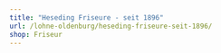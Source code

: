 ```yaml
---
title: "Heseding Friseure - seit 1896"
url: /lohne-oldenburg/heseding-friseure-seit-1896/
shop: Friseur
---
```

